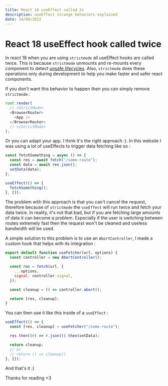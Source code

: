 ```yaml
---
title: React 18 useEffect called 2x
description: useEffect strange behaviors explained
date: 14/09/2022
---
```


# React 18 useEffect hook called twice

In react 18 when you are using `strictmode` all useEffect hooks are called twice. This is because `strictmode` unmounts and re-mounts every component to detect [unsafe lifecycles](https://reactjs.org/docs/strict-mode.html#identifying-unsafe-lifecycles). Also, `strictmode` does these operations only during development to help you make faster and safer react components.

If you don't want this behavior to happen then you can simply remove `strictmode` :

```js
root.render(
  // <StrictMode>
  <BrowserRouter>
    <App />
  </BrowserRouter>
  // </StrictMode>
);
```

Or you can adapt your app. I think it's the right approach :).
In this website I was using a lot of useEffects to trigger data fetching like so :

```js
const fetchSomething = async () => {
  const res = await fetch("/some-route");
  const data = await res.json();
  setData(data);
};

useEffect(() => {
  fetchSomething();
}, []);
```

The problem with this approach is that you can't cancel the request, therefore because of `strictmode` the `useEffect` will run twice and fetch your data twice. In reality, it's not that bad, but if you are fetching large amounts of data it can become a problem. Especially if the user is switching between routes extremely fast then the request won't be cleaned and useless bandwidth will be used.

A simple solution to this problem is to use an `AbortController`, I made a custom hook that helps with its integration :

```js
export default function useFetcher(url, options) {
  const controller = new AbortController();

  const res = fetch(url, {
    ...options,
    signal: controller.signal,
  });

  const cleanup = () => controller.abort();

  return [res, cleanup];
}
```

You can then use it like this inside of a `useEffect` :

```js
useEffect(() => {
  const [res, cleanup] = useFetcher("/some-route");

  res.then((r) => r.json()).then(setData);

  return cleanup;
  // or
  // return () => cleanup()
}, []);
```

And that's it :)

Thanks for reading <3
